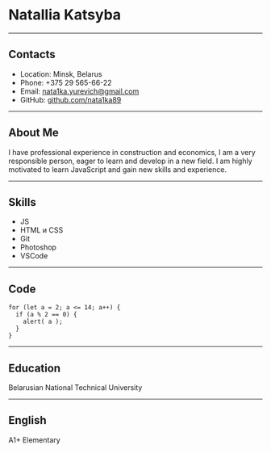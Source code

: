 # Natallia Katsyba
*****
## Contacts
- Location: Minsk, Belarus
- Phone: +375 29 565-66-22
- Email: nata1ka.yurevich@gmail.com
- GitHub: [github.com/nata1ka89](https://github.com/nata1ka89)
*****
## About Me
I have professional experience in construction and economics, I am a very responsible person, eager to learn and develop in a new field. I am highly motivated to learn JavaScript and gain new skills and experience.
*****
## Skills
- JS
- HTML и CSS
- Git
- Photoshop
- VSCode
*****
## Code
```
for (let a = 2; a <= 14; a++) {
  if (a % 2 == 0) {
    alert( a );
  }
}
```
*****
## Education
Belarusian National Technical University
*****
## English
A1+ Elementary